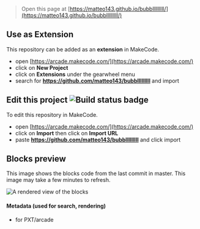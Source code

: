  


> Open this page at [https://matteo143.github.io/bubblllllllll/](https://matteo143.github.io/bubblllllllll/)

## Use as Extension

This repository can be added as an **extension** in MakeCode.

* open [https://arcade.makecode.com/](https://arcade.makecode.com/)
* click on **New Project**
* click on **Extensions** under the gearwheel menu
* search for **https://github.com/matteo143/bubblllllllll** and import

## Edit this project ![Build status badge](https://github.com/matteo143/bubblllllllll/workflows/MakeCode/badge.svg)

To edit this repository in MakeCode.

* open [https://arcade.makecode.com/](https://arcade.makecode.com/)
* click on **Import** then click on **Import URL**
* paste **https://github.com/matteo143/bubblllllllll** and click import

## Blocks preview

This image shows the blocks code from the last commit in master.
This image may take a few minutes to refresh.

![A rendered view of the blocks](https://github.com/matteo143/bubblllllllll/raw/master/.github/makecode/blocks.png)

#### Metadata (used for search, rendering)

* for PXT/arcade
<script src="https://makecode.com/gh-pages-embed.js"></script><script>makeCodeRender("{{ site.makecode.home_url }}", "{{ site.github.owner_name }}/{{ site.github.repository_name }}");</script>
